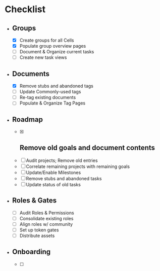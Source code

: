 
# Checklist
- ## Groups
	- [x] Create groups for all Cells
	- [x] Populate group overview pages
	- [ ] Document & Organize current tasks
	- [ ] Create new task views
- ## Documents
	- [x] Remove stubs and abandoned tags
	- [ ] Update Commonly-used tags
	- [ ] Re-tag existing documents
	- [ ] Populate & Organize Tag Pages
- ## Roadmap
	- [x] Remove old goals and document contents
		- 
	- [ ] Audit projects; Remove old entries
	- [ ] Correlate remaining projects with remaining goals
	- [ ] Update/Enable Milestones
	- [ ] Remove stubs and abandoned tasks
	- [ ] Update status of old tasks
- ## Roles & Gates
	- [ ] Audit Roles & Permissions
	- [ ] Consolidate existing roles
	- [ ] Align roles w/ community
	- [ ] Set up token gates
	- [ ] Distribute assets
- ## Onboarding
	- [ ] 
